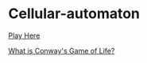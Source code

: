 # Cellular-automaton

[Play Here](https://hcwxd.github.io/Cellular-automaton/)

[What is Conway's Game of Life?](https://en.wikipedia.org/wiki/Conway%27s_Game_of_Life)
